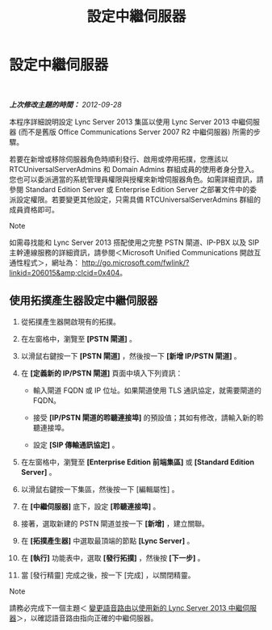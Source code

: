 ﻿---
title: 設定中繼伺服器
TOCTitle: 設定中繼伺服器
ms:assetid: 583236fd-33cd-4045-81df-baa58ed07779
ms:mtpsurl: https://technet.microsoft.com/zh-tw/library/JJ204913(v=OCS.15)
ms:contentKeyID: 49290988
ms.date: 08/10/2015
mtps_version: v=OCS.15
ms.translationtype: HT
---

# 設定中繼伺服器

 

_**上次修改主題的時間：** 2012-09-28_

本程序詳細說明設定 Lync Server 2013 集區以使用 Lync Server 2013 中繼伺服器 (而不是舊版 Office Communications Server 2007 R2 中繼伺服器) 所需的步驟。

若要在新增或移除伺服器角色時順利發行、啟用或停用拓撲，您應該以 RTCUniversalServerAdmins 和 Domain Admins 群組成員的使用者身分登入。您也可以委派適當的系統管理員權限與授權來新增伺服器角色。如需詳細資訊，請參閱 Standard Edition Server 或 Enterprise Edition Server 之部署文件中的委派設定權限。若要變更其他設定，只需具備 RTCUniversalServerAdmins 群組的成員資格即可。

> [!NOTE]  
> 如需尋找能和 Lync Server 2013 搭配使用之完整 PSTN 閘道、IP-PBX 以及 SIP 主幹連線服務的詳細資訊，請參閱＜Microsoft Unified Communications 開啟互通性程式＞，網址為： <a href="http://go.microsoft.com/fwlink/?linkid=206015%26clcid=0x404" class="uri">http://go.microsoft.com/fwlink/?linkid=206015&amp;clcid=0x404</a>。



## 使用拓撲產生器設定中繼伺服器

1.  從拓撲產生器開啟現有的拓撲。

2.  在左窗格中，瀏覽至 **\[PSTN 閘道\]** 。

3.  以滑鼠右鍵按一下 **\[PSTN 閘道\]** ，然後按一下 **\[新增 IP/PSTN 閘道\]** 。

4.  在 **\[定義新的 IP/PSTN 閘道\]** 頁面中填入下列資訊：
    
      - 輸入閘道 FQDN 或 IP 位址。如果閘道使用 TLS 通訊協定，就需要閘道的 FQDN。
    
      - 接受 **\[IP/PSTN 閘道的聆聽連接埠\]** 的預設值；其如有修改，請輸入新的聆聽連接埠。
    
      - 設定 **\[SIP 傳輸通訊協定\]** 。

5.  在左窗格中，瀏覽至 **\[Enterprise Edition 前端集區\]** 或 **\[Standard Edition Server\]** 。

6.  以滑鼠右鍵按一下集區，然後按一下 \[編輯屬性\] 。

7.  在 **\[中繼伺服器\]** 底下，設定 **\[聆聽連接埠\]** 。

8.  接著，選取新建的 PSTN 閘道並按一下 **\[新增\]** ，建立關聯。

9.  在 **\[拓撲產生器\]** 中選取最頂端的節點 **\[Lync Server\]** 。

10. 在 **\[執行\]** 功能表中，選取 **\[發行拓撲\]** ，然後按 **\[下一步\]** 。

11. 當 \[發行精靈\] 完成之後，按一下 \[完成\] ，以關閉精靈。

> [!NOTE]  
> 請務必完成下一個主題＜ <a href="change-voice-routes-to-use-the-new-lync-server-2013-mediation-server.md">變更語音路由以使用新的 Lync Server 2013 中繼伺服器</a>＞，以確認語音路由指向正確的中繼伺服器。



